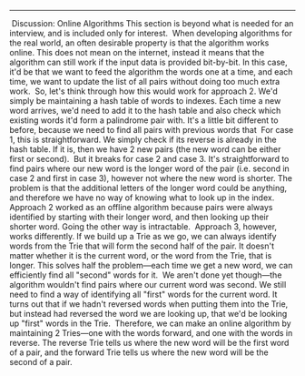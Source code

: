 ***
​
Discussion: Online Algorithms
This section is beyond what is needed for an interview, and is included only for interest.
​
When developing algorithms for the real world, an often desirable property is that the algorithm works online. This does not mean on the internet, instead it means that the algorithm can still work if the input data is provided bit-by-bit. In this case, it'd be that we want to feed the algorithm the words one at a time, and each time, we want to update the list of all pairs without doing too much extra work.
​
So, let's think through how this would work for approach 2. We'd simply be maintaining a hash table of words to indexes. Each time a new word arrives, we'd need to add it to the hash table and also check which existing words it'd form a palindrome pair with. It's a little bit different to before, because we need to find all pairs with previous words that
​
For case 1, this is straightforward. We simply check if its reverse is already in the hash table. If it is, then we have 2 new pairs (the new word can be either first or second).
​
But it breaks for case 2 and case 3. It's straightforward to find pairs where our new word is the longer word of the pair (i.e. second in case 2 and first in case 3), however not where the new word is shorter. The problem is that the additional letters of the longer word could be anything, and therefore we have no way of knowing what to look up in the index. Approach 2 worked as an offline algorithm because pairs were always identified by starting with their longer word, and then looking up their shorter word. Going the other way is intractable.
​
Approach 3, however, works differently. If we build up a Trie as we go, we can always identify words from the Trie that will form the second half of the pair. It doesn't matter whether it is the current word, or the word from the Trie, that is longer. This solves half the problem—each time we get a new word, we can efficiently find all "second" words for it.
​
We aren't done yet though—the algorithm wouldn't find pairs where our current word was second. We still need to find a way of identifying all "first" words for the current word. It turns out that if we hadn't reversed words when putting them into the Trie, but instead had reversed the word we are looking up, that we'd be looking up "first" words in the Trie.
​
Therefore, we can make an online algorithm by maintaining 2 Tries—one with the words forward, and one with the words in reverse. The reverse Trie tells us where the new word will be the first word of a pair, and the forward Trie tells us where the new word will be the second of a pair.
​
​
​